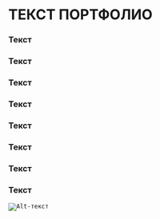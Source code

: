 # ТЕКСТ ПОРТФОЛИО
### Текст
### Текст
### Текст
### Текст
### Текст
### Текст
### Текст
### Текст
<code>![Alt-текст](https://img1.goodfon.ru/original/640x480/1/df/doroga-derevya-gory-zamok.jpg)
</code>
